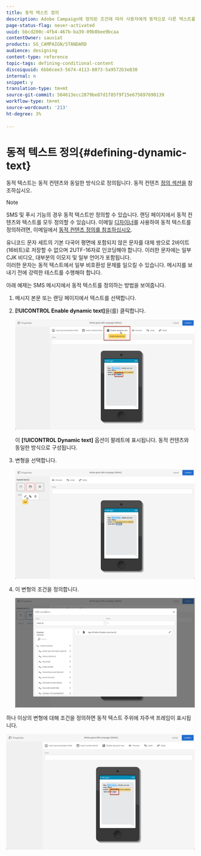 ```yaml
---
title: 동적 텍스트 정의
description: Adobe Campaign에 정의된 조건에 따라 사용자에게 동적으로 다른 텍스트를 표시하는 방법을 알아봅니다.
page-status-flag: never-activated
uuid: bbcd200c-4fb4-467b-ba39-09b8bee9bcaa
contentOwner: sauviat
products: SG_CAMPAIGN/STANDARD
audience: designing
content-type: reference
topic-tags: defining-conditional-content
discoiquuid: 6bb6cee3-5674-4113-8073-5a9572b3e830
internal: n
snippet: y
translation-type: tm+mt
source-git-commit: 564613ecc2879be87d1f85f9f15e675697690139
workflow-type: tm+mt
source-wordcount: '213'
ht-degree: 3%

---
```



# 동적 텍스트 정의{#defining-dynamic-text}

동적 텍스트는 동적 컨텐츠와 동일한 방식으로 정의됩니다. 동적 컨텐츠 [정의 섹션을](../../designing/using/personalization.md#defining-dynamic-content-in-an-email) 참조하십시오.

>[!NOTE]
>
>SMS 및 푸시 기능의 경우 동적 텍스트만 정의할 수 있습니다. 랜딩 페이지에서 동적 컨텐츠와 텍스트를 모두 정의할 수 있습니다. 이메일 [디자이너](../../designing/using/designing-content-in-adobe-campaign.md)를 사용하여 동적 텍스트를 정의하려면, 이메일에서 [동적 컨텐츠 정의를 참조하십시오](../../designing/using/personalization.md#defining-dynamic-content-in-an-email).

유니코드 문자 세트의 기본 다국어 평면에 포함되지 않은 문자를 대체 쌍으로 2바이트(16비트)로 저장할 수 없으며 2UTF-16자로 인코딩해야 합니다. 이러한 문자에는 일부 CJK 비디오, 대부분의 이모지 및 일부 언어가 포함됩니다.
<br>이러한 문자는 동적 텍스트에서 일부 비호환성 문제를 일으킬 수 있습니다. 메시지를 보내기 전에 강력한 테스트를 수행해야 합니다.


아래 예제는 SMS 메시지에서 동적 텍스트를 정의하는 방법을 보여줍니다.

1. 메시지 본문 또는 랜딩 페이지에서 텍스트를 선택합니다.
1. **[!UICONTROL Enable dynamic text]**&#x200B;을(를) 클릭합니다.

   ![](assets/dynamic_text_sms_1.png)

   이 **[!UICONTROL Dynamic text]** 옵션이 팔레트에 표시됩니다. 동적 컨텐츠와 동일한 방식으로 구성됩니다.

1. 변형을 선택합니다.

   ![](assets/dynamic_text_sms_2.png)

1. 이 변형의 조건을 정의합니다.

   ![](assets/dynamic_text_sms_4.png)

하나 이상의 변형에 대해 조건을 정의하면 동적 텍스트 주위에 자주색 프레임이 표시됩니다.

![](assets/dynamic_text_sms_3.png)

